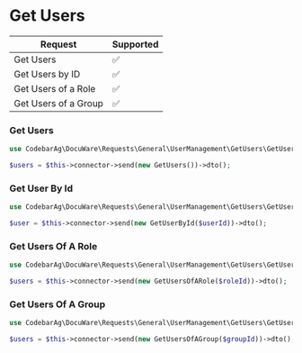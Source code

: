 # Get Users

| Request              | Supported |
|----------------------|-----------|
| Get Users            | ✅         |
| Get Users by ID      | ✅         |
| Get Users of a Role  | ✅         |
| Get Users of a Group | ✅         |

### Get Users
```php
use CodebarAg\DocuWare\Requests\General\UserManagement\GetUsers\GetUsers;

$users = $this->connector->send(new GetUsers())->dto();
```

### Get User By Id
```php
use CodebarAg\DocuWare\Requests\General\UserManagement\GetUsers\GetUserById;

$user = $this->connector->send(new GetUserById($userId))->dto();
```

### Get Users Of A Role
```php
use CodebarAg\DocuWare\Requests\General\UserManagement\GetUsers\GetUsersOfARole;

$users = $this->connector->send(new GetUsersOfARole($roleId))->dto();
```

### Get Users Of A Group
```php
use CodebarAg\DocuWare\Requests\General\UserManagement\GetUsers\GetUsersOfAGroup;

$users = $this->connector->send(new GetUsersOfAGroup($groupId))->dto();
```
